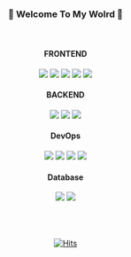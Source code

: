 <h3 align="center">🍒 Welcome To My Wolrd 🍒</h3>
<br />

<h4 align="center"> FRONTEND </h4>
	<div align="center">
  		<img src="https://img.shields.io/badge/React-61DAFB?style=flat&logo=React&logoColor=white" />
 		<img src="https://img.shields.io/badge/Vue.js-4FC08D?style=flat&logo=Vue.js&logoColor=white" />
  		<img src="https://img.shields.io/badge/Next.js-000000?style=flat&logo=Next.js&logoColor=white" />	
    		<img src="https://img.shields.io/badge/TypeScript-3178C6?style=flat&logo=TypeScript&logoColor=white" />
  		<img src="https://img.shields.io/badge/JavaScript-F7DF1E?style=flat&logo=JavaScript&logoColor=white" />
	</div>

<h4 align="center"> BACKEND </h4>
	<div align="center">
		<img src="https://img.shields.io/badge/PHP-777BB4?style=flat&logo=PHP&logoColor=white" />
  		<img src="https://img.shields.io/badge/Laravel-FF2D20?style=flat&logo=Laravel&logoColor=white" />
		<img src="https://img.shields.io/badge/Node.js-339933?style=flat&logo=Node.js&logoColor=white" />
	</div>

<h4 align="center"> DevOps </h4>
	<div align="center">
		<img src="https://img.shields.io/badge/Amazon S3-569A31?style=flat&logo=Amazon S3&logoColor=white" />
		<img src="https://img.shields.io/badge/Amazon RDS-527FFF?style=flat&logo=Amazon RDS&logoColor=white" />
		<img src="https://img.shields.io/badge/Amazon EC2-FF9900?style=flat&logo=Amazon EC2&logoColor=white" />
		<img src="https://img.shields.io/badge/Docker-2496ED?style=flat&logo=Docker&logoColor=white" />
	</div>

<h4 align="center"> Database </h4>
	<div align="center">
		<img src="https://img.shields.io/badge/MySQL-4479A1?style=flat&logo=MySQL&logoColor=white" />
		<img src="https://img.shields.io/badge/MongoDB-47A248?style=flat&logo=MongoDB&logoColor=white" />
	</div>

<br />
<br />
<br />

<div align=center>

[![Hits](https://hits.seeyoufarm.com/api/count/incr/badge.svg?url=https%3A%2F%2Fgithub.com%2FYunGyeongee%2Fhit-counter&count_bg=%2379C83D&title_bg=%23555555&icon=&icon_color=%23E7E7E7&title=hits&edge_flat=false)](https://hits.seeyoufarm.com)

</div>
